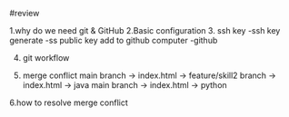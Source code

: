 #review

1.why do we need git & GitHub
2.Basic configuration
3. ssh key
    -ssh key generate
    -ss public key add to github
computer -github

4. git workflow

5. merge conflict
main branch -> index.html ->
feature/skill2 branch -> index.html -> java
main branch -> index.html -> python

6.how to resolve merge conflict


